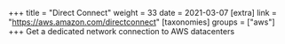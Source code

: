 +++
title = "Direct Connect"
weight = 33
date = 2021-03-07
[extra]
link = "https://aws.amazon.com/directconnect"
[taxonomies]
groups = ["aws"]
+++
Get a dedicated network connection to AWS datacenters


